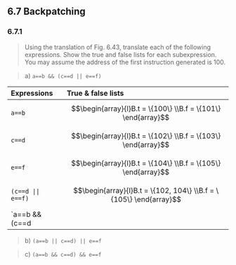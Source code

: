## 6.7 Backpatching

### 6.7.1

> Using the translation of Fig. 6.43, translate each of the following expressions. Show the true and false lists for each subexpression. You may assume the address of the first instruction generated is 100.

> a) `a==b && (c==d || e==f)`

| Expressions | True & false lists |
|:------------|:-------------------|
| `a==b` | $$\begin{array}{l}B.t = \{100\} \\B.f = \{101\} \end{array}$$ |
| `c==d` | $$\begin{array}{l}B.t = \{102\} \\B.f = \{103\} \end{array}$$ |
| `e==f` | $$\begin{array}{l}B.t = \{104\} \\B.f = \{105\} \end{array}$$ |
| `(c==d \|\| e==f)` | $$\begin{array}{l}B.t = \{102, 104\} \\B.f = \{105\} \end{array}$$ |
| `a==b && (c==d || e==f)` | $$\begin{array}{l}B.t = \{102, 104\} \\B.f = \{101, 105\} \end{array}$$ |

> b) `(a==b || c==d) || e==f`

> c) `(a==b && c==d) && e==f`
